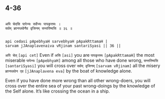 ## 4-36


```shloka-sa

अपि चेदसि पापेभ्यः सर्वेभ्यः पापकृत्तमः ।
सर्वम् ज्ञानप्लवेनैव वृजिनम् सन्तरिष्यसि ॥ ३६ ॥

```
```shloka-sa-hk

api cedasi pApebhyaH sarvebhyaH pApakRttamaH |
sarvam jJAnaplavenaiva vRjinam santariSyasi || 36 ||

```
`अपि चेत्` `[api cet]` Even if `असि` `[asi]` you are `पापकृत्तमः` `[pApakRttamaH]` the most miserable `पापेभ्यः` `[pApebhyaH]` among all those who have done wrong, `सन्तरिष्यसि` `[santariSyasi]` you will cross over `सर्वम् वृजिनम्` `[sarvam vRjinam]` all the misery `ज्ञानप्लवेन एव` `[jJAnaplavena eva]` by the boat of knowledge alone.

Even if you have done more wrong than all other wrong-doers, you will cross over the entire sea of your past wrong-doings by the knowledge of the Self alone. It’s like crossing the ocean in a ship.


